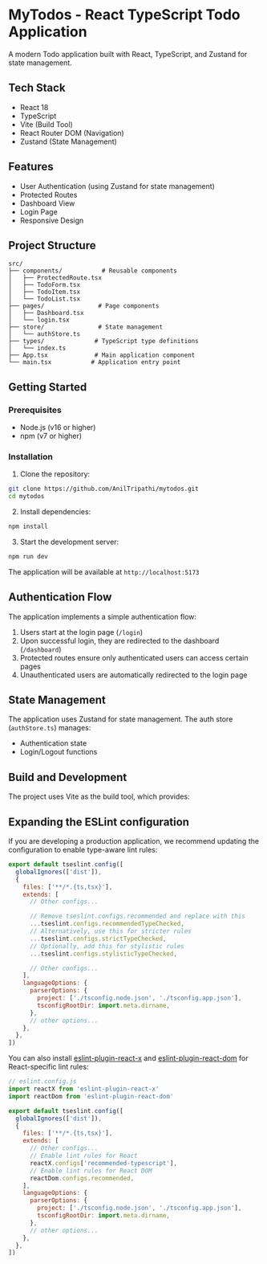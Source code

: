 # MyTodos - React TypeScript Todo Application

A modern Todo application built with React, TypeScript, and Zustand for state management.

## Tech Stack

- React 18
- TypeScript
- Vite (Build Tool)
- React Router DOM (Navigation)
- Zustand (State Management)

## Features

- User Authentication (using Zustand for state management)
- Protected Routes
- Dashboard View
- Login Page
- Responsive Design

## Project Structure

```
src/
├── components/           # Reusable components
│   ├── ProtectedRoute.tsx
│   ├── TodoForm.tsx
│   ├── TodoItem.tsx
│   └── TodoList.tsx
├── pages/               # Page components
│   ├── Dashboard.tsx
│   └── login.tsx
├── store/               # State management
│   └── authStore.ts
├── types/              # TypeScript type definitions
│   └── index.ts
├── App.tsx             # Main application component
└── main.tsx           # Application entry point
```

## Getting Started

### Prerequisites

- Node.js (v16 or higher)
- npm (v7 or higher)

### Installation

1. Clone the repository:
```bash
git clone https://github.com/AnilTripathi/mytodos.git
cd mytodos
```

2. Install dependencies:
```bash
npm install
```

3. Start the development server:
```bash
npm run dev
```

The application will be available at `http://localhost:5173`

## Authentication Flow

The application implements a simple authentication flow:
1. Users start at the login page (`/login`)
2. Upon successful login, they are redirected to the dashboard (`/dashboard`)
3. Protected routes ensure only authenticated users can access certain pages
4. Unauthenticated users are automatically redirected to the login page

## State Management

The application uses Zustand for state management. The auth store (`authStore.ts`) manages:
- Authentication state
- Login/Logout functions

## Build and Development

The project uses Vite as the build tool, which provides:

## Expanding the ESLint configuration

If you are developing a production application, we recommend updating the configuration to enable type-aware lint rules:

```js
export default tseslint.config([
  globalIgnores(['dist']),
  {
    files: ['**/*.{ts,tsx}'],
    extends: [
      // Other configs...

      // Remove tseslint.configs.recommended and replace with this
      ...tseslint.configs.recommendedTypeChecked,
      // Alternatively, use this for stricter rules
      ...tseslint.configs.strictTypeChecked,
      // Optionally, add this for stylistic rules
      ...tseslint.configs.stylisticTypeChecked,

      // Other configs...
    ],
    languageOptions: {
      parserOptions: {
        project: ['./tsconfig.node.json', './tsconfig.app.json'],
        tsconfigRootDir: import.meta.dirname,
      },
      // other options...
    },
  },
])
```

You can also install [eslint-plugin-react-x](https://github.com/Rel1cx/eslint-react/tree/main/packages/plugins/eslint-plugin-react-x) and [eslint-plugin-react-dom](https://github.com/Rel1cx/eslint-react/tree/main/packages/plugins/eslint-plugin-react-dom) for React-specific lint rules:

```js
// eslint.config.js
import reactX from 'eslint-plugin-react-x'
import reactDom from 'eslint-plugin-react-dom'

export default tseslint.config([
  globalIgnores(['dist']),
  {
    files: ['**/*.{ts,tsx}'],
    extends: [
      // Other configs...
      // Enable lint rules for React
      reactX.configs['recommended-typescript'],
      // Enable lint rules for React DOM
      reactDom.configs.recommended,
    ],
    languageOptions: {
      parserOptions: {
        project: ['./tsconfig.node.json', './tsconfig.app.json'],
        tsconfigRootDir: import.meta.dirname,
      },
      // other options...
    },
  },
])
```
